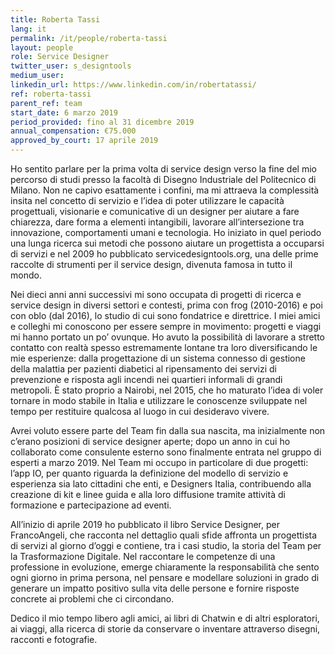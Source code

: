 ```yaml
---
title: Roberta Tassi
lang: it
permalink: /it/people/roberta-tassi
layout: people
role: Service Designer
twitter_user: s_designtools
medium_user:
linkedin_url: https://www.linkedin.com/in/robertatassi/
ref: roberta-tassi
parent_ref: team
start_date: 6 marzo 2019
period_provided: fino al 31 dicembre 2019
annual_compensation: €75.000
approved_by_court: 17 aprile 2019
---
```


Ho sentito parlare per la prima volta di service design verso la fine del mio percorso di studi presso la facoltà di Disegno Industriale del Politecnico di Milano. Non ne capivo esattamente i confini, ma mi attraeva la complessità insita nel concetto di servizio e l’idea di poter utilizzare le capacità progettuali, visionarie e comunicative di un designer per aiutare a fare chiarezza, dare forma a elementi intangibili, lavorare all’intersezione tra innovazione, comportamenti umani e tecnologia. Ho iniziato in quel periodo una lunga ricerca sui metodi che possono aiutare un progettista a occuparsi di servizi e nel 2009 ho pubblicato servicedesigntools.org, una delle prime raccolte di strumenti per il service design, divenuta famosa in tutto il mondo. 

Nei dieci anni anni successivi mi sono occupata di progetti di ricerca e service design in diversi settori e contesti, prima con frog (2010-2016) e poi con oblo (dal 2016), lo studio di cui sono fondatrice e direttrice. I miei amici e colleghi mi conoscono per essere sempre in movimento: progetti e viaggi mi hanno portato un po’ ovunque. Ho avuto la possibilità di lavorare a stretto contatto con realtà spesso estremamente lontane tra loro diversificando le mie esperienze: dalla progettazione di un sistema connesso di gestione della malattia per pazienti diabetici al ripensamento dei servizi di prevenzione e risposta agli incendi nei quartieri informali di grandi metropoli. È stato proprio a Nairobi, nel 2015, che ho maturato l’idea di voler tornare in modo stabile in Italia e utilizzare le conoscenze sviluppate nel tempo per restituire qualcosa al luogo in cui desideravo vivere. 

Avrei voluto essere parte del Team fin dalla sua nascita, ma inizialmente non c’erano posizioni di service designer aperte; dopo un anno in cui ho collaborato come consulente esterno sono finalmente entrata nel gruppo di esperti a marzo 2019. Nel Team mi occupo in particolare di due progetti: l’app IO, per quanto riguarda la definizione del modello di servizio e esperienza sia lato cittadini che enti, e Designers Italia, contribuendo alla creazione di kit e linee guida e alla loro diffusione tramite attività di formazione e partecipazione ad eventi.

All’inizio di aprile 2019 ho pubblicato il libro Service Designer, per FrancoAngeli, che racconta nel dettaglio quali sfide affronta un progettista di servizi al giorno d’oggi e contiene, tra i casi studio, la storia del Team per la Trasformazione Digitale. Nel raccontare le competenze di una professione in evoluzione, emerge chiaramente la responsabilità che sento ogni giorno in prima persona, nel pensare e modellare soluzioni in grado di generare un impatto positivo sulla vita delle persone e fornire risposte concrete ai problemi che ci circondano.

Dedico il mio tempo libero agli amici, ai libri di Chatwin e di altri esploratori, ai viaggi, alla ricerca di storie da conservare o inventare attraverso disegni, racconti e fotografie.
